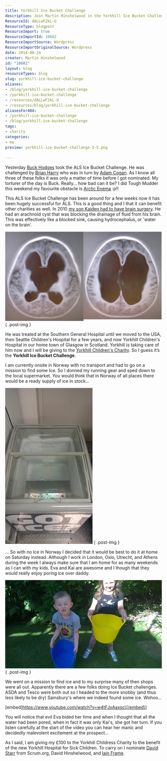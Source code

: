 ```yaml
---
title: Yorkhill Ice Bucket Challenge
description: Join Martin Hinshelwood in the Yorkhill Ice Bucket Challenge to support ALS and Yorkhill Children's Charity. Discover his inspiring journey and donate today!
ResourceId: dALLwF2kL-U
ResourceType: blogpost
ResourceImport: true
ResourceImportId: 10682
ResourceImportSource: Wordpress
ResourceImportOriginalSource: Wordpress
date: 2014-08-24
creator: Martin Hinshelwood
id: "10682"
layout: blog
resourceTypes: blog
slug: yorkhill-ice-bucket-challenge
aliases:
- /blog/yorkhill-ice-bucket-challenge
- /yorkhill-ice-bucket-challenge
- /resources/dALLwF2kL-U
- /resources/blog/yorkhill-ice-bucket-challenge
aliasesFor404:
- /yorkhill-ice-bucket-challenge
- /blog/yorkhill-ice-bucket-challenge
tags:
- charity
categories:
- me
preview: yorkhill-ice-bucket-challange-5-5.png

---
```

Yesterday [Buck Hodges](http://blogs.msdn.com/b/buckh/archive/2014/08/21/the-als-ice-bucket-challenge.aspx) took the ALS Ice Bucket Challenge. He was challenged by [Brian Harry](http://blogs.msdn.com/b/bharry/archive/2014/08/19/als-ice-bucket-challenge.aspx) who was in turn by [Adam Cogan](https://www.youtube.com/watch?v=P_4FM9laAl0). As I know all three of these folks it was only a matter of time before I got nominated. My torturer of the day is Buck. Really… how bad can it be? I did Tough Mudder this weekend my favourite obstacle is [Arctic Enema](https://toughmudder.co.uk/obstacles/arctic-enema) :p!!

This ALS Ice Bucket Challenge has been around for a few weeks now it has been hugely successful for ALS. This is a good thing and I that it can benefit other charities as well. In 2010 [my son Kaiden had to have brain surgery](http://kaiden.hinshelwood.com/2010/07/operation.html). He had an arachnoid cyst that was blocking the drainage of fluid from his brain. This was effectively like a blocked sink, causing hydrocephalus, or 'water on the brain'.

![kaiden-hinshelwood-arachnoid-cyst-hydrocephalus](images/kaiden-hinshelwood-arachnoid-cyst-hydrocephalus-794x450-3-4.png)
{ .post-img }

He was treated at the Southern General Hospital until we moved to the USA, then Seattle Children's Hospital for a few years, and now Yorkhill Children's Hospital in our home town of Glasgow in Scotland. Yorkhill is taking care of him now and I will be giving to the [Yorkhill Children's Charity](http://www.yorkhill.org/). So I guess it’s the **Yorkhill Ice Bucket Challenge**.

I am currently onsite in Norway with no transport and had to go on a mission to find some Ice. So I donned my running gear and sped down to the local supermarket. You would think that in Norway of all places there would be a ready supply of ice in stock...

![clip_image001](images/clip-image001-1-1.jpg "clip_image001")
{ .post-img }

... So with no Ice in Norway I decided that it would be best to do it at home on Saturday instead. Although I work in London, Oslo, Utrecht, and Athens during the week I always make sure that I am home for as many weekends as I can with my kids. Eva and Kai are awesome and I though that they would really enjoy poring ice over daddy.

![clip_image002](images/clip-image002-2-2.jpg "clip_image002")
{ .post-img }

We went on a mission to find ice and to my surprise many of then shops were all out. Apparently there are a few folks doing Ice Bucket challenges. ASDA and Tesco were both out so I headed to the more snobby (and thus less likely to be dry) Sainsbury's where we indeed found some ice. Wohoo...

\[embed\]https://www.youtube.com/watch?v=w4tFJxAaxoc\[/embed\]

You will notice that evil Eva bided her time and when I thought that all the water had been pored, when in fact it was only Kai's, she got her turn. If you listen carefully at the start of the video you can hear her manic and decidedly malevolent excitement at the prospect...

As I said, I am giving my £100 to the Yorkhill Childress Charity to the benefit of the new Yorkhill Hospital for Sick Children. To carry on I nominate [David Starr](http://courses.scrum.org/about/david-starr) from Scrum.org, David Hinshelwood, and [Iain Frame](http://uk.linkedin.com/pub/iain-frame/0/558/b77).
